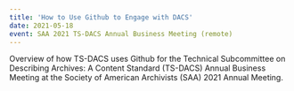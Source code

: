 ```yaml
---
title: 'How to Use Github to Engage with DACS'
date: 2021-05-18
event: SAA 2021 TS-DACS Annual Business Meeting (remote)
---
```

Overview of how TS-DACS uses Github for the Technical Subcommittee on Describing Archives: A Content Standard (TS-DACS) Annual Business Meeting at the Society of American Archivists (SAA) 2021 Annual Meeting.